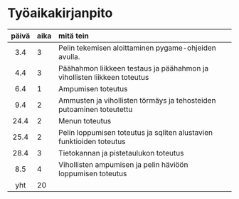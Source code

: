# Työaikakirjanpito

| päivä | aika | mitä tein  |
| :----:|:-----| :-----|
| 3.4   | 3    | Pelin tekemisen aloittaminen pygame-ohjeiden avulla.|
| 4.4   | 3    | Päähahmon liikkeen testaus ja päähahmon ja vihollisten liikkeen toteutus|
| 6.4   | 1    | Ampumisen toteutus|
| 9.4   | 2    | Ammusten ja vihollisten törmäys ja tehosteiden putoaminen toteutettu|
| 24.4  | 2    | Menun toteutus|
| 25.4  | 2    | Pelin loppumisen toteutus ja sqliten alustavien funktioiden toteutus|
| 28.4  | 3    | Tietokannan ja pistetaulukon toteutus|
| 8.5   | 4    | Vihollisten ampumisen ja pelin häviöön loppumisen toteutus|
| yht   | 20   ||
